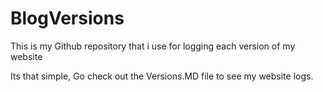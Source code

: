 # BlogVersions
This is my Github repository that i use for logging each version of my website


Its that simple, Go check out the Versions.MD file to see my website logs. 
